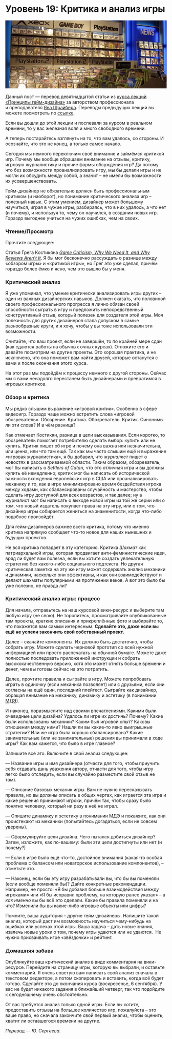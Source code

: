 # Уровень 19: Критика и анализ игры

![](media/e8b3e4fdcd0e8fd9ca8bbd9b41d22015.jpeg)

Данный пост — перевод девятнадцатой статьи из [курса лекций «Принципы гейм-дизайна»](http://gamedesignconcepts.wordpress.com/) за авторством профессионала и преподавателя [Яна Шрайбера](http://www.gamasutra.com/view/authors/916452/Ian_Schreiber.php). Переводы предыдущих лекций вы можете посмотреть по [ссылке](index.md).

Если вы дошли до этой лекции и поспевали за курсом в реальном времени, то у вас железная воля и много свободного времени.

А теперь постарайтесь взглянуть на то, что вам удалось, со стороны. И осознайте, что это не конец, а только самое начало.

Сегодня мы немного переключим своё внимание и займёмся критикой игр. Почему мы вообще обращаем внимание на отзывы, критику, игровую журналистику и прочие формы обсуждения игр? Да потому что без возможности проанализировать игру, мы бы делали игры и не могли их обсудить между собой, а значит – не имели бы возможности их усовершенствовать.

Гейм-дизайнер не обязательно должен быть профессиональным критиком (и наоборот), но понимание критического анализа игр – полезный навык. С этим умением, дизайнер может большему научиться, играя в чужие игры, разбираясь, что в них удалось, а что нет (и почему), и используя то, чему он научился, в создании новых игр. Гораздо выгоднее учиться на чужих ошибках, чем на своих.

### Чтение/Просмотр

Прочтите следующее:

Статья Грега Костикяна [_Game Criticism, Why We Need It, and Why Reviews Aren’t It_](http://playthisthing.com/game-criticism-why-we-need-it-and-why-reviews-arent-it). Я бы мог бесконечно рассуждать о разнице между «обзором игры» и «критикой игры», но Грег это уже сделал, причём гораздо более ёмко и ясно, чем это вышло бы у меня.

### Критический анализ

Я уже упоминал, что умение критически анализировать игры других – один из важных дизайнерских навыков. Должен сказать, что половиной своего профессионального прогресса я лично обязан своей способности сыграть в игру и предложить непосредственный конструктивный отзыв, который полезен для создателя этой игры. Моя полезность для других дизайнеров стала допуском в самые разнообразные круги, и я хочу, чтобы у вы тоже использовали эти возможности.

Считайте, что ваш проект, если не завершён, то по крайней мере сдан (как сдаются работы на обычных очных курсах). Отложите его и давайте посмотрим на другие проекты. Это хорошая практика, и не исключено, что она поможет вам найти друзей, которые останутся с вами и после окончания этого курса.

На этот раз мы подойдём к процессу немного с другой стороны. Сейчас мы с вами ненадолго перестанем быть дизайнерами и превратимся в игровых критиков.

### Обзор и критика

Мы редко слышим выражение «игровой критик». Особенно в сфере видеоигр. Гораздо чаще можно встретить слова «игровой обозреватель». Обозрение. Критика. Обозреватель. Критик. Синонимы ли эти слова? И в чём разница?

Как отмечает Костикян, разница в цели высказывания. Если коротко, то обозреватель помогает потребителю сделать выбор: купить или не купить. Критик пишет об игре и почему она важна или незначительна, или ценна, или что там ещё. Так как мы часто слышим ещё и выражение «игровая журналистика», я бы добавил, что _журналист_ пишет о новостях в рассматриваемой области. Таким образом, обозреватель, мог бы написать о _Settlers of Catan,_ что это отличная игра и вы должны купить её немедленно; критик мог бы написать об исторической важности вхождения европейских игр в США или проанализировать механику и то, как в игре минимизировано время бездействия игрока между ходами, как сбалансированы случайность и мастерство, чтобы сделать игру доступной для всех возрастов, и так далее; ну а журналист мог бы написать о выходе новой игры из той же серии или о том, что новый издатель покупает права на эту игру, или о том, что дизайнер игры собирается жениться на знаменитости, когда что-либо подобное произойдёт.

Для гейм-дизайнеров важнее всего критика, потому что именно критика напрямую сообщает что-то новое для наших нынешних и будущих проектов.

Не вся критика попадает в эту категорию. Критика _Шахмат_ как патриархальной игры, которая продвигает анти-феминистические идеи, вряд ли будет вам полезна, если вы хотите создать увлекательную стратегию без какого-либо социального подтекста. Но другая критическая заметка на эту же игру может содержать анализ механики и динамики, насколько они эффективны, и как они взаимодействуют и делают шахматы популярными на протяжении веков. А вот это было бы уже полезно, не правда ли?

### Критический анализ игры: процесс

Для начала, отправьтесь на наш курсовой вики-ресурс и выберите там любую игру (не свою). Не торопитесь, просматривайте опубликованные там проекты, краткие описания и прикреплённые фото и выбирайте то, что покажется вам самым интересным. **Сделайте это, даже если вы ещё не успели закончить свой собственный проект.**

Далее – скачайте компоненты. Их должно быть достаточно, чтобы собрать игру. Можете сделать черновой прототип со всей нужной информацией или просто распечатать на обычной бумаге. Можете даже полностью последовать приложенной инструкции и собрать высококачественную версию, хотя это может отнять больше времени и денег, чем вы готовы сейчас на это потратить.

Далее, прочтите правила и сыграйте в игру. Можете попробовать играть в одиночку (если механика позволяет) или с друзьями, если они согласны на ещё один, последний плейтест. Сыграйте как дизайнер, обращая внимание на механику, динамику и эстетику (в понимании [МДЭ](mde-formal_nyy-podhod-k-geym-dizaynu-i.md)).

И наконец, поразмыслите над своими впечатлениями. Какими были очевидные цели дизайна? Удалось ли игре их достичь? Почему? Какие были использованы механики? Каким был игровой опыт? Каковы отношения между ними? Нашли ли вы какие-то явно выигрышные стратегии? Или же игра была хорошо сбалансирована? Какие занимательные (или не занимательные) решения вы принимали в ходе игры? Как вам кажется, что было в игре главное?

Запишите всё это. Включите в свой анализ следующее:

— Название игры и имя дизайнера (отчасти для того, чтобы приучить себя отдавать дань уважения автору, отчасти для того, чтобы игру легко было отследить, если вы случайно разместите свой отзыв не там).

— Описание базовых механик игры. Вам не нужно пересказывать правила, но вы должны описать в общих чертах, как играется эта игра и какие решения принимают игроки, причём так, чтобы сразу было понятно человеку, который ни разу в неё не играл.

— Опишите динамику и эстетику в понимании МДЭ и покажите, как они проистекают из механики (попытайтесь догадаться, если не совсем уверены).

— Сформулируйте цели дизайна. Чего пытался добиться дизайнер? Затем, изложите, как по-вашему: были эти цели достигнуты или нет (и почему?)

— Если в игре было ещё что-то, достойное внимания (какая-то особая проблема с балансом или новаторское использование компонентов), – отметьте это.

— Наконец, если бы эту игру разрабатывали вы, что бы вы поменяли (если вообще поменяли бы)? Дайте конкретные рекомендации. Например, не просто: «Я бы добавил больше взаимодействия между игроками» или «Я бы исправил проблему, на которую ранее указал» – а _как именно_ вы бы всё это сделали. Какие бы правила поменяли и на что? Изменили бы вы какие-либо игровые объекты или цифры?

Помните, ваша аудитория – другие гейм-дизайнеры. Напишите такой анализ, который даст им возможность научиться чему-нибудь на ошибках или успехах этой игры. Ваша задача – дать новые знания, извлечь новые уроки о том, почему игры удаются или не удаются.  Не нужно присваивать игре «звёздочки» и рейтинг.

### Домашняя забава

Опубликуйте ваш критический анализ в виде комментария на вики-ресурсе. Перейдите на страницу игры, которую вы выбрали, и оставьте комментарий. Я очень советую вам написать свой анализ сначала в текстовом редакторе, а потом скопировать и вставить, когда всё будет готово. Сделайте это до окончания курса (воскресенье, 6 сентября). У вас не будет никакого задания в ближайший четверг, так что подойдите к сегодняшнему очень обстоятельно.

От вас требуется анализ только одной игры. Если вы _хотите,_ предоставить отзывы на большее количество игр, пожалуйста – это ваше право, но сначала закончите свой первый анализ, чтобы оценить, хватит ли оставшегося времени на другие.

_Перевод — Ю. Сергеева._